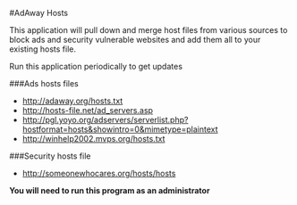 #AdAway Hosts

This application will pull down and merge host files from various sources to block ads and security vulnerable websites and add them all to your existing hosts file.

Run this application periodically to get updates

###Ads hosts files

- http://adaway.org/hosts.txt
- http://hosts-file.net/ad_servers.asp
- http://pgl.yoyo.org/adservers/serverlist.php?hostformat=hosts&showintro=0&mimetype=plaintext
- http://winhelp2002.mvps.org/hosts.txt

###Security hosts file

- http://someonewhocares.org/hosts/hosts

**You will need to run this program as an administrator**

